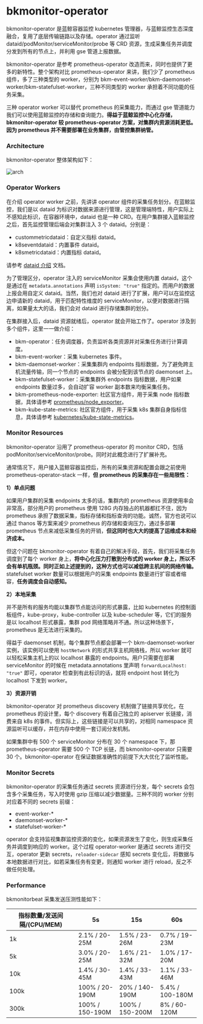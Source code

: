 # bkmonitor-operator

bkmonitor-operator 是蓝鲸容器监控 kubernetes 管理器，与蓝鲸监控生态深度融合，复用了底层传输链路以及存储。operator 通过监听 dataid/podMonitor/serviceMonitor/probe 等 CRD 资源，生成采集任务并调度分发到所有的节点上，并利用 gse 管道上报数据。

bkmonitor-operator 是参考 prometheus-operator 改造而来，同时也提供了更多的新特性。整个架构对比 prometheus-operator 来讲，我们少了 prometheus 组件，多了三种类型的 worker，分别为 bkm-event-worker/bkm-daemonset-worker/bkm-statefulset-worker，三种不同类型的 worker 承担着不同功能的任务采集。

三种 operator worker 可以替代 prometheus 的采集能力，而通过 gse 管道能力我们可以使用蓝鲸监控的存储和查询能力。**得益于蓝鲸监控中心化存储，bkmonitor-operator 较 prometheus-operator 方案，对集群内资源消耗更低。因为 prometheus 并不需要部署在业务集群，由管控集群纳管。**

### Architecture

bkmonitor-operator 整体架构如下：

![arch](docs/arch.png)

### Operator Workers

在介绍 operator worker 之前，先讲讲 operator 组件的采集任务划分。在蓝鲸监控，我们是以 dataid 为标识对数据来源进行管理，这是管理端特性，用户实际上不感知此标识，在容器环境中，dataid 也是一种 CRD。在用户集群接入蓝鲸监控之后，首先监控管理后端会对集群注入 3 个 dataid。分别是：

* custommetricdataid：自定义指标 dataid。
* k8seventdataid：内置事件 dataid。
* k8smetricdataid：内置指标 dataid。

请参考 [dataid 介绍](docs/dataId.md) 文档。

为了管理区分，operator 注入的 serviceMonitor 采集会使用内置 dataid，这个是通过在 `metadata.annotations` 声明 `isSystem: "true"` 指定的。而用户的数据上报会用自定义 dataid。当然，我们也对 dataid 进行了扩展，用户可以在监控这边申请新的 dataid，用于匹配特性维度的 serviceMonitor，以便对数据进行隔离，如果量太大的话，我们会对 dataid 进行存储集群的划分。

在集群接入后，dataid 资源就绪后，operator 就会开始工作了。operator 涉及到多个组件，这里一一做介绍：

* bkm-operator：任务调度器，负责监听各类资源并对采集任务进行计算调度。
* bkm-event-worker：采集 kubernetes 事件。
* bkm-daemonset-worker：采集集群内 endpoints 指标数据，为了避免跨主机流量传输，同一个节点的 endpoints 会被分配到该节点的 daemonset 上。
* bkm-statefulset-worker：采集集群外 endpoints 指标数据，用户如果 endpoints 数量过多，会自动扩容 worker 副本数来均衡采集任务。
* bkm-prometheus-node-exporter: 社区官方组件，用于采集 node 指标数据，具体请参考 [prometheus/node_exporter](https://github.com/prometheus/node_exporter)。
* bkm-kube-state-metrics: 社区官方组件，用于采集 k8s 集群自身指标信息，具体请参考 [kubernetes/kube-state-metrics](https://github.com/kubernetes/kube-state-metrics)。

### Monitor Resources

bkmonitor-operator 沿用了 prometheus-operator 的 monitor CRD，包括 podMonitor/serviceMonitor/probe。同时对此概念进行了扩展补充。

通常情况下，用户接入蓝鲸容器监控后，所有的采集资源和配置会跟之前使用 prometheus-operator-stack 一样，**但 prometheus 的采集存在一些局限性：**

**1）单点问题**

如果用户集群的采集 endpoints 太多的话，集群内的 prometheus 资源使用率会非常高，部分用户的 prometheus 使用 128G 内存独占的机器都扛不住，因为 prometheus 承担了数据采集，指标存储和指标查询的功能。诚然，官方也说可以通过 thanos 等方案来减少 prometheus 的存储和查询压力，通过多部署 prometheus 节点来减低采集任务的开销，**但这同时也大大的提高了运维成本和经济成本。**

但这个问题在 bkmonitor-operator 有着自己的解决手段，首先，我们将采集任务调度到了每个 worker 身上，**将中心化压力打散到分布式的 worker 身上，所以不会有单机瓶颈。同时正如上述提到的，这种方式也可以减低跨主机间的网络传输。** statefulset worker 数量可以根据用户的采集 endpoints 数量进行扩容或者缩容，**任务调度会自动感知。**

**2）本地采集**

并不是所有的服务均能以集群节点能访问的形式暴露，比如 kubernetes 的控制面板组件，kube-proxy，kube-controller 以及 kube-scheduler 等，它们的服务是以 localhost 形式暴露，集群 pod 网络策略并不通。所以这种场景下，prometheus 是无法进行采集的。

得益于 daemonset 机制，每个集群节点都会部署一个 bkm-daemonset-worker 实例，该实例可以使用 `hostNetwork` 的形式共享主机网络栈，所以 worker 就可以轻松采集主机上的以 localhost 暴露的 endpoints。用户只需要在部署 serviceMonitor 的时候在 metadata.annotations 里声明 `forwardLocalhost: "true"` 即可，operator 检查到有此标识的话，就将 endpoint host 转化为 localhost 下发到 worker。

**3）资源开销**

bkmonitor-operator 对 prometheus discovery 机制做了链接共享优化，在 prometheus 的设计里，每个 discovery 有着自己独立的 apiserver 长链接，消费来自 k8s 的事件。但实际上，这些链接是可以共享的，对相同 namespace 资源监听可以缓存，并在内存中使用一套订阅分发机制。

如果集群中有 500 个 serviceMonitor 分布在 30 个 namespace 下，那 prometheus-operator 需要 500 个 TCP 长链，而 bkmonitor-operator 只需要 30 个。bkmonitor-operator 在保证数据准确性的前提下大大优化了监听性能。

### Monitor Secrets

bkmonitor-operator 的采集任务通过 secrets 资源进行分发，每个 secrets 会包含多个采集任务，写入时使用 gzip 压缩以减少数据量。三种不同的 worker 分别对应着不同的 secrets 前缀：

* event-worker-*
* daemonset-worker-*
* statefulset-worker-*

operator 会支持监视集群监控资源的变化，如果资源发生了变化，则生成采集任务并调度到响应的 worker。这个过程 operator-worker 是通过 secrets 进行交互，operator 更新 secrets，`reloader-sidecar` 感知 secrets 变化后，将数据与本地数据进行对比，如若采集任务有变更，则通知 worker 进行 reload，反之不做任何处理。

### Performance

bkmonitorbeat 采集发送压测性能如下：

| 指标数量/发送间隔/(CPU/MEM)| 5s | 15s | 60s |
| -- | -- | -- | -- |
| 1k | 2.1% / 20-25M | 1.5% / 23-26M | 0.7% / 19-23M |
| 5k | 3.0% / 20-25M | 1.6% / 21-32M | 1.0% / 17-20M |
| 10k | 1.4% / 30-45M | 1.4% / 33-43M | 1.1% / 33-46M |
| 100k | 100% / 20-190M | 20% / 140-190M | 5.4% / 100-180M |
| 300k | 100% / 150-190M | 100% / 150-200M | 8% / 60-120M |
